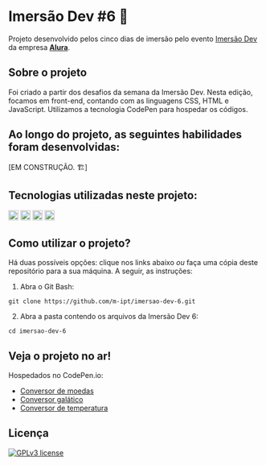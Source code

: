 <h1> Imersão Dev #6 🤿 </h1>

Projeto desenvolvido pelos cinco dias de imersão pelo evento [Imersão Dev](https://imersao.dev/) da empresa **[Alura](https://alura.com.br/)**.

## Sobre o projeto
Foi criado a partir dos desafios da semana da Imersão Dev. Nesta edição, focamos em front-end, contando com as linguagens CSS, HTML e JavaScript. Utilizamos a tecnologia CodePen para hospedar os códigos.

## Ao longo do projeto, as seguintes habilidades foram desenvolvidas:
[EM CONSTRUÇÃO. 🏗️]

## Tecnologias utilizadas neste projeto:
<img height="20" src="https://img.shields.io/badge/-HTML5-orange"> <img height="20" src="https://img.shields.io/badge/-CSS3-blue"> <img height="20" src="https://img.shields.io/badge/-JavaScript-yellow"> <img height="20" src="https://img.shields.io/badge/-CodePen-black">

## Como utilizar o projeto?
Há duas possíveis opções: clique nos links abaixo *ou* faça uma cópia deste repositório para a sua máquina. A seguir, as instruções:

1. Abra o Git Bash:

```
git clone https://github.com/m-ipt/imersao-dev-6.git
```

2. Abra a pasta contendo os arquivos da Imersão Dev 6:

```
cd imersao-dev-6
```

## Veja o projeto no ar!
Hospedados no CodePen.io:
- [Conversor de moedas](https://codepen.io/mipt/pen/vYazZab)
- [Conversor galático](https://codepen.io/mipt/pen/XWBPaNY)
- [Conversor de temperatura](https://codepen.io/mipt/pen/poZOpBK)

## Licença
[![GPLv3 license](https://img.shields.io/badge/License-GPLv3-blue.svg)](http://perso.crans.org/besson/LICENSE.html)
